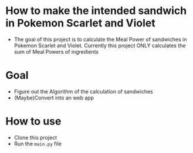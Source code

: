 # How to make the intended sandwich in Pokemon Scarlet and Violet
- The goal of this project is to calculate the Meal Power of sandwiches in Pokemon Scarlet and Violet. Currently this project ONLY calculates the sum of Meal Powers of ingredients

# Goal
- Figure out the Algorithm of the calculation of sandwiches
- (Maybe)Convert into an web app

# How to use
- Clone this project
- Run the `main.py` file
